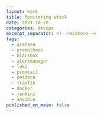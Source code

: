 ```yaml
---
layout: work
title: Monitoring stack
date: 2021-10-20
categories: devops
excerpt_separator: <!--readmore-->
tags:
  - grafana
  - prometheus
  - blackbox
  - alertmanager
  - loki
  - promtail
  - netdata
  - traefik
  - docker
  - jenkins
  - ansible
published_on_main: false
---
```

